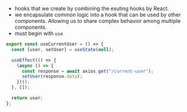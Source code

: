 
- hooks that we create by combining the exuting hooks by React.
- we encapsulate common logic into a hook that can be used by other components. Allowing us to share complex behavior among multiple components.
- must begin with `use`

```jsx
export const useCurrentUser = () => {
  const [user, setUser] = useState(null);

  useEffect(() => {
    (async () => {
      const response = await axios.get("/current-user");
      setUser(response.data);
    })();
  }, []);

  return user;
};
```